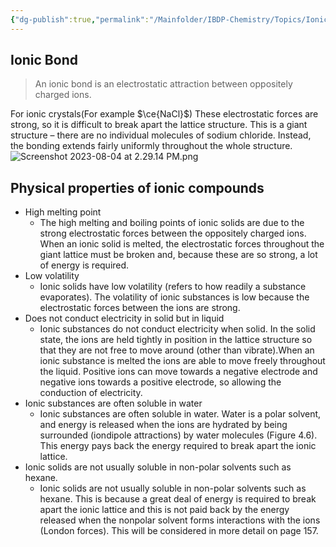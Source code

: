 ```yaml
---
{"dg-publish":true,"permalink":"/Mainfolder/IBDP-Chemistry/Topics/Ionic bonding and structure/"}
---
```


## Ionic Bond
>An ionic bond is an electrostatic attraction between oppositely charged ions.

For ionic crystals(For example $\ce{NaCl}$) These electrostatic forces are strong, so it is difficult to break apart the lattice structure. This is a giant structure – there are no individual molecules of sodium chloride. Instead, the bonding extends fairly uniformly throughout the whole structure.
![Screenshot 2023-08-04 at 2.29.14 PM.png](/img/user/%E9%99%84%E4%BB%B6/Screenshot%202023-08-04%20at%202.29.14%20PM.png)
## Physical properties of ionic compounds
- High melting point
	- The high melting and boiling points of ionic solids are due to the strong electrostatic forces between the oppositely charged ions. When an ionic solid is melted, the electrostatic forces throughout the giant lattice must be broken and, because these are so strong, a lot of energy is required.
- Low volatility
	- Ionic solids have low volatility (refers to how readily a substance evaporates). The volatility of ionic substances is low because the electrostatic forces between the ions are strong.
- Does not conduct electricity in solid but in liquid
	- Ionic substances do not conduct electricity when solid. In the solid state, the ions are held tightly in position in the lattice structure so that they are not free to move around (other than vibrate).When an ionic substance is melted the ions are able to move freely throughout the liquid. Positive ions can move towards a negative electrode and negative ions towards a positive electrode, so allowing the conduction of electricity.
- Ionic substances are often soluble in water
	- Ionic substances are often soluble in water. Water is a polar solvent, and energy is released when the ions are hydrated by being surrounded (iondipole attractions) by water molecules (Figure 4.6). This energy pays back the energy required to break apart the ionic lattice.
- Ionic solids are not usually soluble in non-polar solvents such as hexane.
	- Ionic solids are not usually soluble in non-polar solvents such as hexane. This is because a great deal of energy is required to break apart the ionic lattice and this is not paid back by the energy released when the nonpolar solvent forms interactions with the ions (London forces). This will be considered in more detail on page 157.



